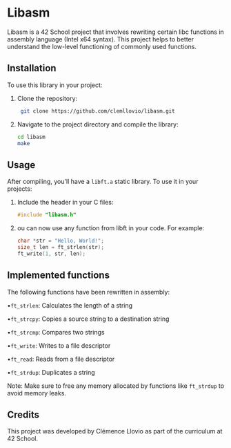 # Libasm
Libasm is a 42 School project that involves rewriting certain libc functions in assembly language (Intel x64 syntax). This project helps to better understand the low-level functioning of commonly used functions.
## Installation
To use this library in your project:
  1. Clone the repository:
     ```bash
      git clone https://github.com/clemllovio/libasm.git
     ```
  2. Navigate to the project directory and compile the library:
     ```bash
     cd libasm
     make
     ```
## Usage
After compiling, you'll have a `libft.a` static library. To use it in your projects:
  1. Include the header in your C files:
     ```c
     #include "libasm.h"
     ```
  2. ou can now use any function from libft in your code. For example:
     ```c
     char *str = "Hello, World!";
     size_t len = ft_strlen(str);
     ft_write(1, str, len);
     ```
## Implemented functions
The following functions have been rewritten in assembly:

  •`ft_strlen`: Calculates the length of a string

  •`ft_strcpy`: Copies a source string to a destination string

  •`ft_strcmp`: Compares two strings

  •`ft_write`: Writes to a file descriptor

  •`ft_read`: Reads from a file descriptor

  •`ft_strdup`: Duplicates a string

Note: Make sure to free any memory allocated by functions like `ft_strdup` to avoid memory leaks.

## Credits
This project was developed by Clémence Llovio as part of the curriculum at 42 School.
